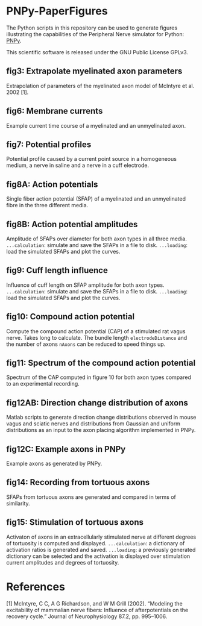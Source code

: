 # PNPy-PaperFigures

The Python scripts in this repository can be used to generate figures illustrating the capabilities of the Peripheral Nerve simulator for Python: [PNPy](https://github.com/caaarl/PNPy).

This scientific software is released under the GNU Public License GPLv3.

## fig3: Extrapolate myelinated axon parameters

Extrapolation of parameters of the myelinated axon model of McIntyre et al. 2002 [1].

## fig6: Membrane currents

Example current time course of a myelinated and an unmyelinated axon.

## fig7: Potential profiles

Potential profile caused by a current point source in a homogeneous medium, a nerve in saline and a nerve in a cuff electrode.

## fig8A: Action potentials

Single fiber action potential (SFAP) of a myelinated and an unmyelinated fibre in the three different media.

## fig8B: Action potential amplitudes

Amplitude of SFAPs over diameter for both axon types in all three media. `...calculation`: simulate and save the SFAPs in a file to disk. `...loading`: load the simulated SFAPs and plot the curves.

## fig9: Cuff length influence

Influence of cuff length on SFAP amplitude for both axon types. `...calculation`: simulate and save the SFAPs in a file to disk. `...loading`: load the simulated SFAPs and plot the curves.

## fig10: Compound action potential

Compute the compound action potential (CAP) of a stimulated rat vagus nerve. Takes long to calculate. The bundle length `electrodeDistance` and the number of axons `nAxons` can be reduced to speed things up.

## fig11: Spectrum of the compound action potential

Spectrum of the CAP computed in figure 10 for both axon types compared to an experimental recording.

## fig12AB: Direction change distribution of axons

Matlab scripts to generate direction change distributions observed in mouse vagus and sciatic nerves and distributions from Gaussian and uniform distributions as an input to the axon placing algorithm implemented in PNPy.

## fig12C: Example axons in PNPy

Example axons as generated by PNPy.

## fig14: Recording from tortuous axons

SFAPs from tortuous axons are generated and compared in terms of similarity.

## fig15: Stimulation of tortuous axons

Activaton of axons in an extracellularly stimulated nerve at different degrees of tortuosity is computed and displayed. `...calculation`: a dictionary of activation ratios is generated and saved. `...loading`:  a previously generated dictionary can be selected and the activation is displayed over stimulation current amplitudes and degrees of tortuosity.

# References

[1] McIntyre, C C, A G Richardson, and W M Grill (2002). “Modeling the excitability of mammalian nerve fibers: Influence of afterpotentials on the recovery cycle.” Journal of Neurophysiology 87.2, pp. 995–1006.




